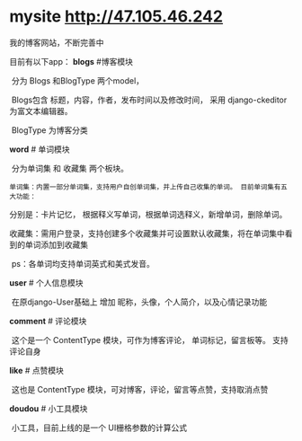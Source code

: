 # mysite http://47.105.46.242

我的博客网站，不断完善中

目前有以下app：
**blogs** #博客模块

​	分为 Blogs 和BlogType 两个model，

​	Blogs包含 标题，内容，作者，发布时间以及修改时间， 采用 django-ckeditor为富文本编辑器。

​	BlogType 为博客分类

**word**  # 单词模块

​	分为单词集 和 收藏集 两个板块。

 	单词集：内置一部分单词集，支持用户自创单词集，并上传自己收集的单词。 目前单词集有五大功能：

分别是：卡片记忆， 根据释义写单词，根据单词选释义，新增单词，删除单词。

​	收藏集：需用户登录，支持创建多个收藏集并可设置默认收藏集，将在单词集中看到的单词添加到收藏集

​	ps：各单词均支持单词英式和美式发音。

**user**  # 个人信息模块 

​	在原django-User基础上 增加 昵称，头像，个人简介，以及心情记录功能

**comment** # 评论模块

​	这个是一个 ContentType 模块，可作为博客评论， 单词标记，留言板等。 支持评论自身

**like**  # 点赞模块

​	这也是 ContentType 模块，可对博客，评论，留言等点赞，支持取消点赞

**doudou** # 小工具模块

​	小工具，目前上线的是一个 UI栅格参数的计算公式
